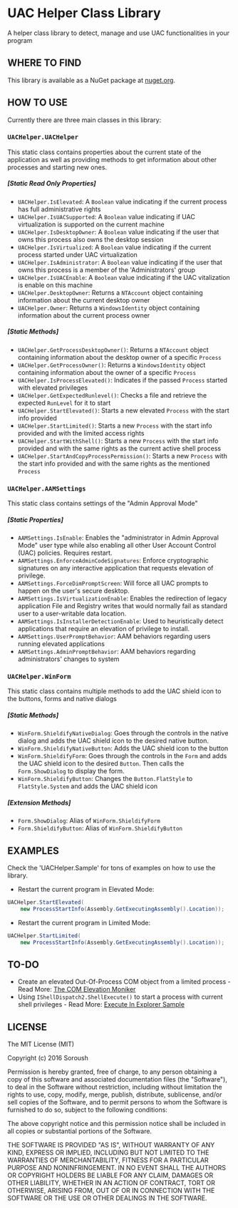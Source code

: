 # UAC Helper Class Library
A helper class library to detect, manage and use UAC functionalities in your program

## WHERE TO FIND
This library is available as a NuGet package at [nuget.org](https://www.nuget.org/packages/UACHelper/).

## HOW TO USE
Currently there are three main classes in this library:

### `UACHelper.UACHelper`
This static class contains properties about the current state of the application as well as providing methods to get information about other processes and starting new ones.

##### [Static Read Only Properties]
* `UACHelper.IsElevated`:  A `Boolean` value indicating if the current process has full administrative rights
* `UACHelper.IsUACSupported`: A `Boolean` value indicating if UAC virtualization is supported on the current machine
* `UACHelper.IsDesktopOwner`: A `Boolean` value indicating if the user that owns this process also owns the desktop session
* `UACHelper.IsVirtualized`: A `Boolean` value indicating if the current process started under UAC virtualization
* `UACHelper.IsAdministrator`: A `Boolean` value indicating if the user that owns this process is a member of the 'Administrators' group
* `UACHelper.IsUACEnable`: A `Boolean` value indicating if the UAC vitalization is enable on this machine
* `UACHelper.DesktopOwner`: Returns a `NTAccount` object containing information about the current desktop owner
* `UACHelper.Owner`: Returns a `WindowsIdentity` object containing information about the current process owner

##### [Static Methods]
* `UACHelper.GetProcessDesktopOwner()`: Returns a `NTAccount` object containing information about the desktop owner of a specific `Process`
* `UACHelper.GetProcessOwner()`: Returns a `WindowsIdentity` object containing information about the owner of a specific `Process`
* `UACHelper.IsProcessElevated()`: Indicates if the passed `Process` started with elevated privileges
* `UACHelper.GetExpectedRunlevel()`: Checks a file and retrieve the expected `RunLevel` for it to start
* `UACHelper.StartElevated()`: Starts a new elevated `Process` with the start info provided
* `UACHelper.StartLimited()`: Starts a new `Process` with the start info provided and with the limited access rights
* `UACHelper.StartWithShell()`: Starts a new `Process` with the start info provided and with the same rights as the current active shell process
* `UACHelper.StartAndCopyProcessPermission()`: Starts a new `Process` with the start info provided and with the same rights as the mentioned `Process`


### `UACHelper.AAMSettings`
This static class contains settings of the "Admin Approval Mode"

##### [Static Properties]
* `AAMSettings.IsEnable`: Enables the "administrator in Admin Approval Mode" user type while also enabling all other User Account Control (UAC) policies. Requires restart.
* `AAMSettings.EnforceAdminCodeSignatures`: Enforce cryptographic signatures on any interactive application that requests elevation of privilege.
* `AAMSettings.ForceDimPromptScreen`: Will force all UAC prompts to happen on the user's secure desktop.
* `AAMSettings.IsVirtualizationEnable`: Enables the redirection of legacy application File and Registry writes that would normally fail as standard user to a user-writable data location.
* `AAMSettings.IsInstallerDetectionEnable`: Used to heuristically detect applications that require an elevation of privilege to install.
* `AAMSettings.UserPromptBehavior`:  AAM behaviors regarding users running elevated applications
* `AAMSettings.AdminPromptBehavior`: AAM behaviors regarding administrators' changes to system


### `UACHelper.WinForm`
This static class contains multiple methods to add the UAC shield icon to the buttons, forms and native dialogs

##### [Static Methods]
* `WinForm.ShieldifyNativeDialog`: Goes through the controls in the native dialog and adds the UAC shield icon to the desired native button.
* `WinForm.ShieldifyNativeButton`: Adds the UAC shield icon to the button
* `WinForm.ShieldifyForm`: Goes through the controls in the `Form` and adds the UAC shield icon to the desired `Button`. Then calls the `Form.ShowDialog` to display the form.
* `WinForm.ShieldifyButton`: Changes the `Button.FlatStyle` to `FlatStyle.System` and adds the UAC shield icon

##### [Extension Methods]
* `Form.ShowDialog`: Alias of `WinForm.ShieldifyForm`
* `Form.ShieldifyButton`: Alias of `WinForm.ShieldifyButton`

## EXAMPLES
Check the 'UACHelper.Sample' for tons of examples on how to use the library.

* Restart the current program in Elevated Mode:
```C#
UACHelper.StartElevated(
    new ProcessStartInfo(Assembly.GetExecutingAssembly().Location));
```

* Restart the current program in Limited Mode:
```C#
UACHelper.StartLimited(
    new ProcessStartInfo(Assembly.GetExecutingAssembly().Location));
```

## TO-DO
* Create an elevated Out-Of-Process COM object from a limited process - Read More: [The COM Elevation Moniker](https://msdn.microsoft.com/en-us/ms679687.aspx)
* Using `IShellDispatch2.ShellExecute()` to start a process with current shell privileges - Read More: [Execute In Explorer Sample](https://msdn.microsoft.com/library/dd940355)

## LICENSE
The MIT License (MIT)

Copyright (c) 2016 Soroush

Permission is hereby granted, free of charge, to any person obtaining a copy
of this software and associated documentation files (the "Software"), to deal
in the Software without restriction, including without limitation the rights
to use, copy, modify, merge, publish, distribute, sublicense, and/or sell
copies of the Software, and to permit persons to whom the Software is
furnished to do so, subject to the following conditions:

The above copyright notice and this permission notice shall be included in all
copies or substantial portions of the Software.

THE SOFTWARE IS PROVIDED "AS IS", WITHOUT WARRANTY OF ANY KIND, EXPRESS OR
IMPLIED, INCLUDING BUT NOT LIMITED TO THE WARRANTIES OF MERCHANTABILITY,
FITNESS FOR A PARTICULAR PURPOSE AND NONINFRINGEMENT. IN NO EVENT SHALL THE
AUTHORS OR COPYRIGHT HOLDERS BE LIABLE FOR ANY CLAIM, DAMAGES OR OTHER
LIABILITY, WHETHER IN AN ACTION OF CONTRACT, TORT OR OTHERWISE, ARISING FROM,
OUT OF OR IN CONNECTION WITH THE SOFTWARE OR THE USE OR OTHER DEALINGS IN THE
SOFTWARE.
